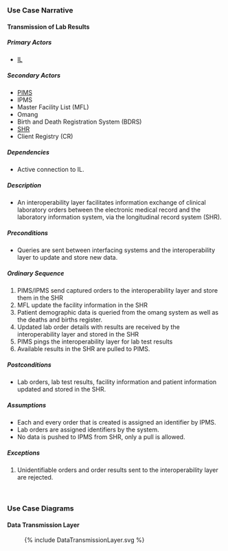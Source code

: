 <style>
  {% include liquid-templates.css %}
</style>

### Use Case Narrative

#### Transmission of Lab Results

##### Primary Actors 
- <a href="ActorDefinition-InteroperabilityLayerActorDefinitionExample.html">IL</a>

##### Secondary Actors
- <a href="ActorDefinition-PIMSActorDefinitionExample.html">PIMS</a>
- IPMS
- Master Facility List (MFL)
- Omang
- Birth and Death Registration System (BDRS)
- <a href="ActorDefinition-SHRActorDefinitionExample.html">SHR</a>
- Client Registry (CR)

##### Dependencies
- Active connection to IL.

##### Description
- An interoperability layer facilitates information exchange of clinical laboratory orders between the electronic medical record and the laboratory information system, via the longitudinal record system (SHR). 

##### Preconditions
- Queries are sent between interfacing systems and the interoperability layer to update and store new data.

##### Ordinary Sequence
1. PIMS/IPMS send captured orders to the interoperability layer and store them in the SHR
1. MFL update the facility information in the SHR
1. Patient demographic data is queried from the omang system as well as the deaths and births register.
1. Updated lab order details with results are received by the interoperability layer and stored in the SHR
1. PIMS pings the interoperability layer for lab test results
1. Available results in the SHR are pulled to PIMS.

##### Postconditions
- Lab orders, lab test results, facility information and patient information updated and stored in the SHR.

##### Assumptions
- Each and every order that is created is assigned an identifier by IPMS.
- Lab orders are assigned identifiers by the system.
- No data is pushed to IPMS from SHR, only a pull is allowed.

##### Exceptions
1. Unidentifiable orders and order results sent to the interoperability layer are rejected.

<br />

### Use Case Diagrams

#### Data Transmission Layer
<figure>
  {% include DataTransmissionLayer.svg %}
</figure>
